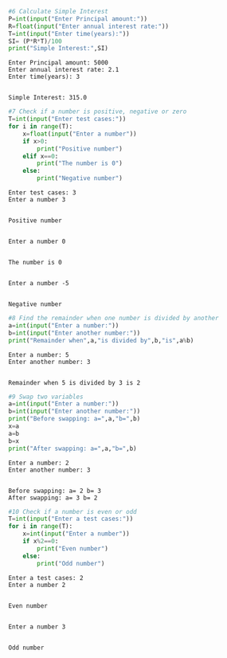 ```python
#6 Calculate Simple Interest
P=int(input("Enter Principal amount:"))
R=float(input("Enter annual interest rate:"))
T=int(input("Enter time(years):"))
SI= (P*R*T)/100
print("Simple Interest:",SI)
```

    Enter Principal amount: 5000
    Enter annual interest rate: 2.1
    Enter time(years): 3
    

    Simple Interest: 315.0
    


```python
#7 Check if a number is positive, negative or zero
T=int(input("Enter test cases:"))
for i in range(T):
    x=float(input("Enter a number"))
    if x>0:
        print("Positive number")
    elif x==0:
        print("The number is 0")
    else:
        print("Negative number")
```

    Enter test cases: 3
    Enter a number 3
    

    Positive number
    

    Enter a number 0
    

    The number is 0
    

    Enter a number -5
    

    Negative number
    


```python
#8 Find the remainder when one number is divided by another
a=int(input("Enter a number:"))
b=int(input("Enter another number:"))
print("Remainder when",a,"is divided by",b,"is",a%b)
```

    Enter a number: 5
    Enter another number: 3
    

    Remainder when 5 is divided by 3 is 2
    


```python
#9 Swap two variables
a=int(input("Enter a number:"))
b=int(input("Enter another number:"))
print("Before swapping: a=",a,"b=",b)
x=a
a=b
b=x
print("After swapping: a=",a,"b=",b)
```

    Enter a number: 2
    Enter another number: 3
    

    Before swapping: a= 2 b= 3
    After swapping: a= 3 b= 2
    


```python
#10 Check if a number is even or odd
T=int(input("Enter a test cases:"))
for i in range(T):
    x=int(input("Enter a number"))
    if x%2==0:
        print("Even number")
    else:
        print("Odd number")
```

    Enter a test cases: 2
    Enter a number 2
    

    Even number
    

    Enter a number 3
    

    Odd number
    


```python

```
